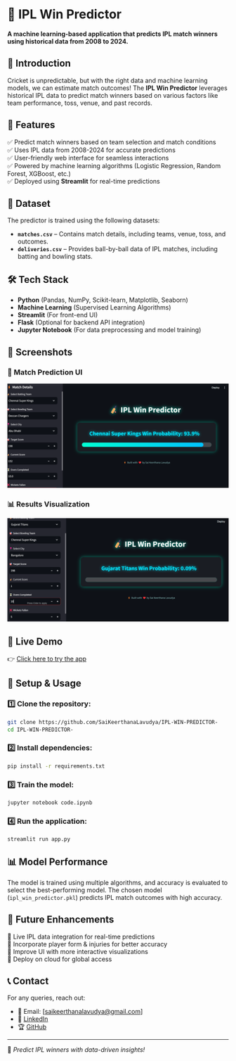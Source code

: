 # 🏏 IPL Win Predictor

**A machine learning-based application that predicts IPL match winners using historical data from 2008 to 2024.**

## 📌 Introduction
Cricket is unpredictable, but with the right data and machine learning models, we can estimate match outcomes! The **IPL Win Predictor** leverages historical IPL data to predict match winners based on various factors like team performance, toss, venue, and past records.

## 🚀 Features
✅ Predict match winners based on team selection and match conditions  
✅ Uses IPL data from 2008-2024 for accurate predictions  
✅ User-friendly web interface for seamless interactions  
✅ Powered by machine learning algorithms (Logistic Regression, Random Forest, XGBoost, etc.)  
✅ Deployed using **Streamlit** for real-time predictions  

## 📂 Dataset
The predictor is trained using the following datasets:
- **`matches.csv`** – Contains match details, including teams, venue, toss, and outcomes.
- **`deliveries.csv`** – Provides ball-by-ball data of IPL matches, including batting and bowling stats.

## 🛠️ Tech Stack
- **Python** (Pandas, NumPy, Scikit-learn, Matplotlib, Seaborn)
- **Machine Learning** (Supervised Learning Algorithms)
- **Streamlit** (For front-end UI)
- **Flask** (Optional for backend API integration)
- **Jupyter Notebook** (For data preprocessing and model training)

## 📸 Screenshots

### 🏏 Match Prediction UI
![Match Prediction](https://github.com/SaiKeerthanaLavudya/IPL-WIN-PREDICTOR-/blob/main/Images/Screenshot%202025-04-05%20154829.png?raw=true)

### 📊 Results Visualization
![Results](https://github.com/SaiKeerthanaLavudya/IPL-WIN-PREDICTOR-/blob/main/Images/Screenshot%202025-04-05%20154930.png?raw=true)


## 🚀 Live Demo

👉 [Click here to try the app](https://iplteamwinprediction.streamlit.app/)

## 🔧 Setup & Usage
### 1️⃣ Clone the repository:
```bash
git clone https://github.com/SaiKeerthanaLavudya/IPL-WIN-PREDICTOR-
cd IPL-WIN-PREDICTOR-
```

### 2️⃣ Install dependencies:
```bash
pip install -r requirements.txt
```

### 3️⃣ Train the model:
```bash
jupyter notebook code.ipynb
```

### 4️⃣ Run the application:
```bash
streamlit run app.py
```

## 📊 Model Performance
The model is trained using multiple algorithms, and accuracy is evaluated to select the best-performing model. The chosen model (`ipl_win_predictor.pkl`) predicts IPL match outcomes with high accuracy.

## 📌 Future Enhancements
🚀 Live IPL data integration for real-time predictions  
🚀 Incorporate player form & injuries for better accuracy  
🚀 Improve UI with more interactive visualizations  
🚀 Deploy on cloud for global access  

## 📞 Contact
For any queries, reach out:
- 📧 Email: [saikeerthanalavudya@gmail.com]
- 🔗 [LinkedIn](https://www.linkedin.com/in/sai-keerthana-lavudya21/)
- 🏆 [GitHub](https://github.com/SaiKeerthanaLavudya)

---
🎯 *Predict IPL winners with data-driven insights!*
